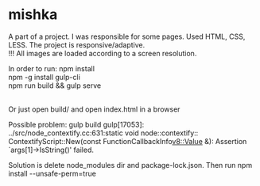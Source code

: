 # mishka
A part of a project. 
I was responsible for some pages. Used HTML, CSS, LESS. The project is responsive/adaptive.<br /> 
!!! All images are loaded according to a screen resolution.

In order to run:
npm install<br />
npm -g install gulp-cli<br />
npm run build && gulp serve<br /><br />

Or just open build/ and open index.html in a browser

Possible problem:
gulp build
gulp[17053]: ../src/node_contextify.cc:631:static void node::contextify::
ContextifyScript::New(const FunctionCallbackInfo<v8::Value> &): Assertion 
`args[1]->IsString()' failed.

Solution is delete node_modules dir and package-lock.json.
Then run npm install --unsafe-perm=true
